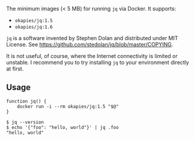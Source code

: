 The minimum images (< 5 MB) for running `jq` via Docker. It supports:

- `okapies/jq:1.5`
- `okapies/jq:1.6`

`jq` is a software invented by Stephen Dolan and distributed under MIT License. See https://github.com/stedolan/jq/blob/master/COPYING.

It is not useful, of course, where the Internet connectivity is limited or unstable. I recommend you to try installing `jq` to your environment directly at first.

## Usage
```
function jq() {
    docker run -i --rm okapies/jq:1.5 "$@"
}

$ jq --version
$ echo '{"foo": "hello, world"}' | jq .foo
"hello, world"
```
